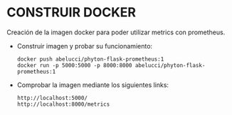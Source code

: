 # **CONSTRUIR DOCKER**

Creación de la imagen docker para poder utilizar metrics con prometheus.

* Construir imagen y probar su funcionamiento:

  ```
  docker push abelucci/phyton-flask-prometheus:1
  docker run -p 5000:5000 -p 8000:8000 abelucci/phyton-flask-prometheus:1
  ```
* Comprobar la imagen mediante los siguientes links:

  ```
  http://localhost:5000/
  http://localhost:8000/metrics
  ```
